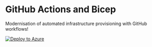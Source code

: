# GitHub Actions and Bicep
Modernisation of automated infrastructure provisioning with GitHub workflows!

[![Deploy to Azure](https://github.com/tomwechsler/github_actions_and_bicep/actions/workflows/deploybicep.yml/badge.svg)](https://github.com/tomwechsler/github_actions_and_bicep/actions/workflows/deploybicep.yml)